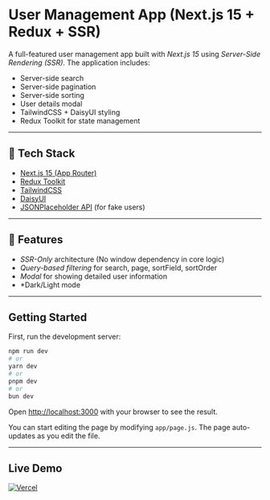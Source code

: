# User Management App (Next.js 15 + Redux + SSR)

A full-featured user management app built with *Next.js 15* using *Server-Side Rendering (SSR)*. The application includes:

- Server-side search
- Server-side pagination
- Server-side sorting
- User details modal
- TailwindCSS + DaisyUI styling
- Redux Toolkit for state management


---

## 🚀 Tech Stack

- [Next.js 15 (App Router)](https://nextjs.org/docs)
- [Redux Toolkit](https://redux-toolkit.js.org/)
- [TailwindCSS](https://tailwindcss.com/)
- [DaisyUI](https://daisyui.com/)
- [JSONPlaceholder API](https://jsonplaceholder.typicode.com/) (for fake users)

---

## 🧠 Features

- *SSR-Only* architecture (No window dependency in core logic)
- *Query-based filtering* for search, page, sortField, sortOrder
- *Modal* for showing detailed user information
- *Dark/Light mode
---

## Getting Started

First, run the development server:

```bash
npm run dev
# or
yarn dev
# or
pnpm dev
# or
bun dev
```

Open [http://localhost:3000](http://localhost:3000) with your browser to see the result.

You can start editing the page by modifying `app/page.js`. The page auto-updates as you edit the file.

---

## Live Demo

[![Vercel](https://vercel.com/button)](https://next-task-henna.vercel.app)
